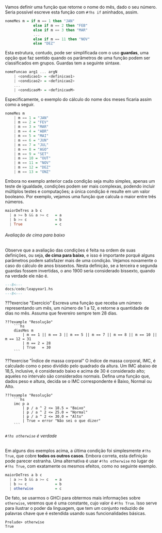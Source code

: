 Vamos definir uma função que retorne o nome do mês, dado o seu número.
Seria possível escreve esta função com `#!hs if` aninhados, assim.

```hs
nomeMes m = if m == 1 then "JAN"
             else if m == 2 then "FEB"
             else if m == 3 then "MAR"
             ...
             else if m == 11 then "NOV"
             else "DEZ"
```

Esta estrutura, contudo, pode ser simplificada com o uso **guardas**, uma opção que faz sentido quando os parâmetros de uma função podem ser classificados em grupos.
Guardas tem a seguinte sintaxe.

```hs
nomeFuncao arg1 ... argN
    | <condicao1> = <definicao1>
    | <condicao2> = <definicao2>
    ...
    | <condicaoM> = <definicaoM>
```


Especificamente, o exemplo do cálculo do nome dos meses ficaria assim como a seguir.

```hs
nomeMes m
    | m == 1 = "JAN"
    | m == 2 = "FEV"
    | m == 3 = "MAR"
    | m == 4 = "ABR"
    | m == 5 = "MAI"
    | m == 6 = "JUN"
    | m == 7 = "JUL"
    | m == 8 = "AGO"
    | m == 9 = "SET"
    | m == 10 = "OUT"
    | m == 11 = "NOV"
    | m == 12 = "DEZ"
    | m == 13 = "ONZ"
```

Embora no exemplo anterior cada condição seja muito simples, apenas um teste de igualdade, condições podem ser mais complexas, podendo incluir múltiplos testes e computações; a única condição é resulte em um valor booleano.
Por exemplo, vejamos uma função que calcula o maior entre três números.

```hs
maiorDeTres a b c
  | a >= b && a >= c   = a
  | b >= c             = b
  | True               = c
```

###### Avaliação de cima para baixo
Observe que a avaliação das condições é feita na ordem de suas definições, ou seja, **de cima para baixo**, e isso é importante porquê alguns parâmetros podem satisfazer mais de uma condição.
Vejamos novamente o caso do cálculo de anos bissextos.
Nesta definição, se a terceira e segunda guardas fossem invertidas, o ano 1900 seria considerado bissexto, quando na verdade ele não é.

```hs
---8<---
docs/code/leapyear1.hs
---8<---
```

???exercise "Exercício"
    Escreva uma função que receba um número representando um mês, um número de 1 a 12, e retorne a quantidade de dias no mês. 
    Assuma que fevereiro sempre tem 28 dias.

    ???example "Resolução"
        ```hs
        diasMes m
            | m == 1 || m == 3 || m == 5 || m == 7 || m == 8 || m == 10 || m == 12 = 31
            | m == 2 = 28
            | True   = 30
        ```


???exercise "Índice de massa corporal"
    O índice de massa corporal, IMC, é calculado como o peso dividido pelo quadrado da altura. Um IMC abaixo de 18,5, inclusive, é considerado baixo e acima de 30 é considerado alto; aqueles no intervalo são considerados normais. Defina uma função que, dados peso e altura, decida se o IMC correspondente é Baixo, Normal ou Alto.

    ???example "Resolução"
        ```hs
        imc p a
            | p / a ^ 2 <= 18.5 = "Baixo"
            | p / a ^ 2 <= 25.0 = "Normal"
            | p / a ^ 2 <= 30.0 = "Alto"
            | True = error "Não sei o que dizer"
        ```

###### `#!hs otherwise` é verdade
Em alguns dos exemplos acima, a última condição foi simplesmente `#!hs True`, que cobre **todos os outros casos**.
Embora correta, esta definição pode parecer estranha. Uma alternativa é usar `#!hs otherwise` no lugar de `#!hs True`, com exatamente os mesmos efeitos, como no seguinte exemplo.

```hs
maiorDeTres a b c
  | a >= b && a >= c   = a
  | b >= c             = b
  | otherwise          = c
```

De fato, se usarmos o GHCi para obtermos mais informações sobre `otherwise`, veremos que é uma constante, cujo valor é `#!hs True`.
Isso serve para ilustrar o poder da linguagem, que tem um conjunto reduzido de palavras chave que é estendida usando suas funcionalidades básicas.

```
Prelude> otherwise
True
```